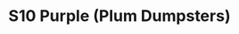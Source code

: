 ---
title: S10 Purple (Plum Dumpsters)
permalink: "/teams/s10-purple"
teamslug: s10-purple
members:
- Raul Reyes - Captain
- Craig Neiswanger - Quarterback
- Clay Arnold
- James Eke
- Paul Guequierre
- Jeffrey Johnson
- Jason Juffras
- Brian Hotchkiss
- Greg Kihm
- Ali Reza
- Nick Spezia
- Brion Stokes
- Howard Yuan
teamid: 4437
name: S10 Purple
color: Plum Dumpsters
division: ''
---